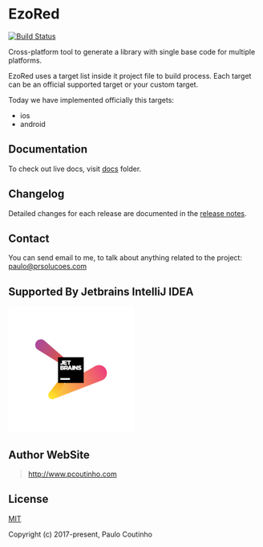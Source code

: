 # EzoRed

[![Build Status](https://travis-ci.org/ezored/ezored.svg?branch=python-version)](https://travis-ci.org/ezored/ezored)

Cross-platform tool to generate a library with single base code for multiple platforms.  

EzoRed uses a target list inside it project file to build process. Each target can be an official supported target or your custom target.

Today we have implemented officially this targets:

- ios
- android

## Documentation

To check out live docs, visit [docs](docs/GET-STARTED.md) folder.

## Changelog

Detailed changes for each release are documented in the [release notes](docs/RELEASE-NOTES.md).

## Contact

You can send email to me, to talk about anything related to the project:  
[paulo@prsolucoes.com](paulo@prsolucoes.com)

## Supported By Jetbrains IntelliJ IDEA

![Supported By Jetbrains IntelliJ IDEA](extras/images/jetbrains-logo.png "Supported By Jetbrains IntelliJ IDEA")

## Author WebSite

> http://www.pcoutinho.com

## License

[MIT](http://opensource.org/licenses/MIT)

Copyright (c) 2017-present, Paulo Coutinho